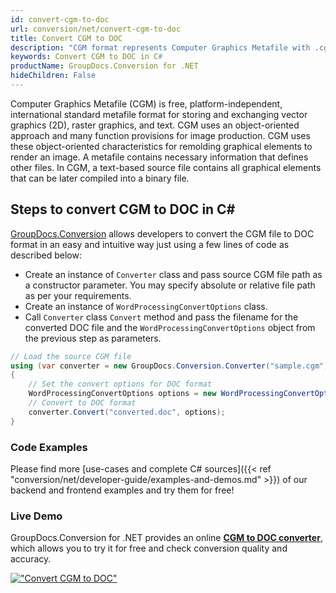 ```yaml
---
id: convert-cgm-to-doc
url: conversion/net/convert-cgm-to-doc
title: Convert CGM to DOC
description: "CGM format represents Computer Graphics Metafile with .cgm extension. Learn how to convert CGM to DOC file programmatically in C# language using GroupDocs.Conversion for .NET library."
keywords: Convert CGM to DOC in C#
productName: GroupDocs.Conversion for .NET
hideChildren: False
---
```


Computer Graphics Metafile (CGM) is free, platform-independent, international standard metafile format for storing and exchanging vector graphics (2D), raster graphics, and text. CGM uses an object-oriented approach and many function provisions for image production. CGM uses these object-oriented characteristics for remolding graphical elements to render an image. A metafile contains necessary information that defines other files. In CGM, a text-based source file contains all graphical elements that can be later compiled into a binary file.

## Steps to convert CGM to DOC in C#

[GroupDocs.Conversion](https://products.groupdocs.com/conversion/net) allows developers to convert the CGM file to DOC format in an easy and intuitive way just using a few lines of code as described below:

* Create an instance of `Converter` class and pass source CGM file path as a constructor parameter. You may specify absolute or relative file path as per your requirements. 
* Create an instance of `WordProcessingConvertOptions` class.
* Call `Converter` class `Convert` method and pass the filename for the converted DOC file and the `WordProcessingConvertOptions` object from the previous step as parameters.

```csharp
// Load the source CGM file
using (var converter = new GroupDocs.Conversion.Converter("sample.cgm"))
{
    // Set the convert options for DOC format
    WordProcessingConvertOptions options = new WordProcessingConvertOptions();
    // Convert to DOC format
    converter.Convert("converted.doc", options);
}
```

### Code Examples

Please find more [use-cases and complete C# sources]({{< ref "conversion/net/developer-guide/examples-and-demos.md" >}}) of our backend and frontend examples and try them for free!

### Live Demo

GroupDocs.Conversion for .NET provides an online [**CGM to DOC converter**](https://products.groupdocs.app/conversion/cgm-to-doc), which allows you to try it for free and check conversion quality and accuracy.

[!["Convert CGM to DOC"](conversion/net/images/convert-cgm-to-doc.png)](https://products.groupdocs.app/conversion/cgm-to-doc)